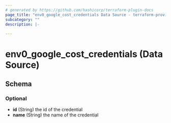 ```yaml
---
# generated by https://github.com/hashicorp/terraform-plugin-docs
page_title: "env0_google_cost_credentials Data Source - terraform-provider-env0"
subcategory: ""
description: |-
  
---
```


# env0_google_cost_credentials (Data Source)





<!-- schema generated by tfplugindocs -->
## Schema

### Optional

- **id** (String) the id of the credential
- **name** (String) the name of the credential


